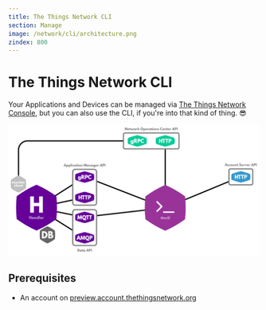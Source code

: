 ```yaml
---
title: The Things Network CLI
section: Manage
image: /network/cli/architecture.png
zindex: 800
---
```


# The Things Network CLI

Your Applications and Devices can be managed via [The Things Network Console](../console/index.md), but you can also use the CLI, if you're into that kind of thing. 😎

![Architecture](architecture.png)

## Prerequisites

* An account on [preview.account.thethingsnetwork.org](https://preview.account.thethingsnetwork.org)
